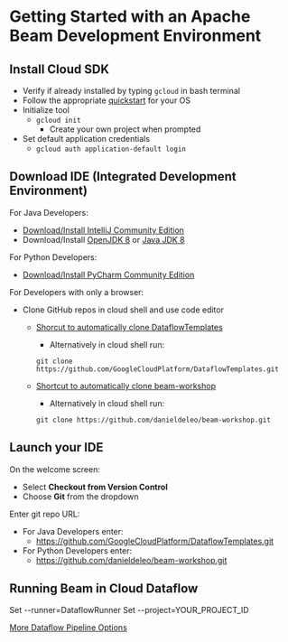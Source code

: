 # Getting Started with an Apache Beam Development Environment

## Install Cloud SDK
* Verify if already installed by typing `gcloud` in bash terminal 
* Follow the appropriate [quickstart](https://cloud.google.com/sdk/docs/quickstarts) for your OS
* Initialize tool
  * `gcloud init`
    * Create your own project when prompted
* Set default application credentials
  * `gcloud auth application-default login`

## Download IDE (Integrated Development Environment)

For Java Developers:
* [Download/Install IntelliJ Community Edition](https://www.jetbrains.com/idea/download)
* Download/Install [OpenJDK 8](http://jdk.java.net/8/) or [Java JDK 8](https://www.oracle.com/technetwork/java/javase/downloads/jdk8-downloads-2133151.html)



For Python Developers:
* [Download/Install PyCharm Community Edition](https://www.jetbrains.com/pycharm/download)

For Developers with only a browser:
* Clone GitHub repos in cloud shell and use code editor
  * [Shorcut to automatically clone DataflowTemplates](https://console.cloud.google.com/cloudshell/open?git_repo=https%3A%2F%2Fgithub.com%2FGoogleCloudPlatform%2FDataflowTemplates&page=shell)
    * Alternatively in cloud shell run:
    
    `git clone https://github.com/GoogleCloudPlatform/DataflowTemplates.git`
  * [Shortcut to automatically clone beam-workshop](https://console.cloud.google.com/cloudshell/open?git_repo=https%3A%2F%2Fgithub.com%2Fdanieldeleo%2Fbeam-workshop)
    * Alternatively in cloud shell run:
    
    `git clone https://github.com/danieldeleo/beam-workshop.git`

## Launch your IDE

On the welcome screen:
* Select **Checkout from Version Control**
* Choose **Git** from the dropdown

Enter git repo URL:
* For Java Developers enter:
  * https://github.com/GoogleCloudPlatform/DataflowTemplates.git
* For Python Developers enter:
  * https://github.com/danieldeleo/beam-workshop.git
  
  
## Running Beam in Cloud Dataflow

Set --runner=DataflowRunner
Set --project=YOUR_PROJECT_ID

[More Dataflow Pipeline Options](https://cloud.google.com/dataflow/pipelines/specifying-exec-params#setting-other-cloud-pipeline-options)
